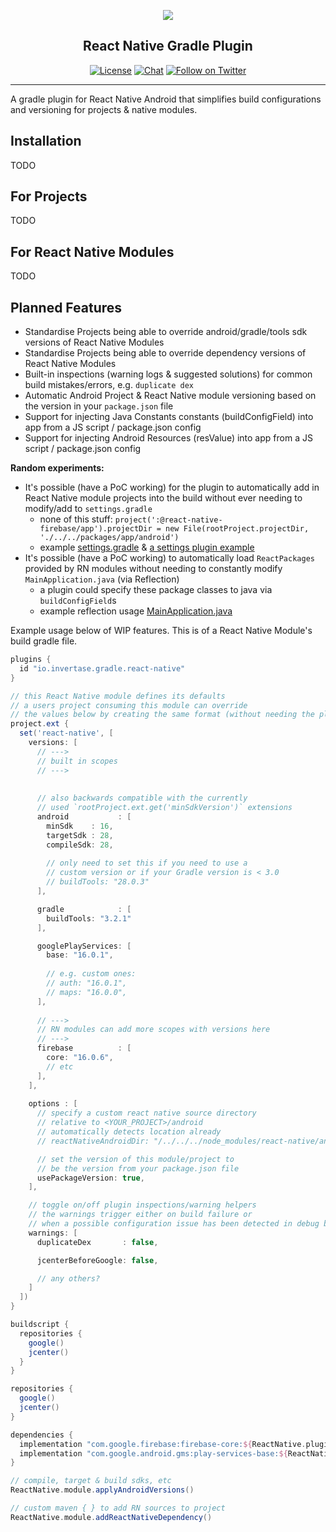 <p align="center">
  <a href="https://invertase.io">
    <img src="https://static.invertase.io/assets/invertase-logo-small.png"><br/>
  </a>
  <h2 align="center">React Native Gradle Plugin</h2>
</p>

<p align="center">
  <a href="/LICENSE"><img src="https://img.shields.io/npm/l/@invertase/puppeteer-pool.svg?style=flat-square" alt="License"></a>
  <a href="https://discord.gg/C9aK28N"><img src="https://img.shields.io/discord/295953187817521152.svg?logo=discord&style=flat-square&colorA=7289da&label=discord" alt="Chat"></a>
  <a href="https://twitter.com/invertaseio"><img src="https://img.shields.io/twitter/follow/invertaseio.svg?style=social&label=Follow" alt="Follow on Twitter"></a>
</p>

----

A gradle plugin for React Native Android that simplifies build configurations and versioning for projects & native modules.

## Installation

TODO

## For Projects

TODO

## For React Native Modules


TODO


## Planned Features

 - Standardise Projects being able to override android/gradle/tools sdk versions of React Native Modules
 - Standardise Projects being able to override dependency versions of React Native Modules
 - Built-in inspections (warning logs & suggested solutions) for common build mistakes/errors, e.g. `duplicate dex`
 - Automatic Android Project & React Native module versioning based on the version in your `package.json` file
 - Support for injecting Java Constants constants (buildConfigField) into app from a JS script / package.json config
 - Support for injecting Android Resources (resValue) into app from a JS script / package.json config

**Random experiments:**

 - It's possible (have a PoC working) for the plugin to automatically add in React Native module projects into the build without ever needing to modify/add to `settings.gradle`
   - none of this stuff: `project(':@react-native-firebase/app').projectDir = new File(rootProject.projectDir, './../../packages/app/android')`
   - example [settings.gradle](https://gist.github.com/Salakar/7a9e1f1552c0c7dcc9ae3290089fbacd) & [a settings plugin example](/src/main/groovy/io/invertase/gradle/settings/SettingsPlugin.groovy)
 - It's possible (have a PoC working) to automatically load `ReactPackages` provided by RN modules without needing to constantly modify `MainApplication.java` (via Reflection)
   - a plugin could specify these package classes to java via `buildConfigField`s
   - example reflection usage [MainApplication.java](https://gist.github.com/Salakar/91f0d52e77c984381ae787c2dcb0d685)


Example usage below of WIP features. This is of a React Native Module's build gradle file.

```groovy
plugins {
  id "io.invertase.gradle.react-native"
}

// this React Native module defines its defaults
// a users project consuming this module can override 
// the values below by creating the same format (without needing the plugin)
project.ext {
  set('react-native', [
    versions: [
      // --->
      // built in scopes
      // --->
      
      
      // also backwards compatible with the currently
      // used `rootProject.ext.get('minSdkVersion')` extensions   
      android           : [
        minSdk    : 16,
        targetSdk : 28,
        compileSdk: 28,
        
        // only need to set this if you need to use a
        // custom version or if your Gradle version is < 3.0
        // buildTools: "28.0.3"
      ],

      gradle            : [
        buildTools: "3.2.1"
      ],

      googlePlayServices: [
        base: "16.0.1",
        
        // e.g. custom ones:
        // auth: "16.0.1",
        // maps: "16.0.0",
      ],
      
      // --->
      // RN modules can add more scopes with versions here
      // --->
      firebase          : [
        core: "16.0.6",
        // etc
      ],
    ],
    
    options : [
      // specify a custom react native source directory
      // relative to <YOUR_PROJECT>/android
      // automatically detects location already
      // reactNativeAndroidDir: "/../../../node_modules/react-native/android",

      // set the version of this module/project to
      // be the version from your package.json file
      usePackageVersion: true,
    ],

    // toggle on/off plugin inspections/warning helpers
    // the warnings trigger either on build failure or
    // when a possible configuration issue has been detected in debug build.
    warnings: [
      duplicateDex       : false,

      jcenterBeforeGoogle: false,

      // any others?
    ]
  ])
}

buildscript {
  repositories {
    google()
    jcenter()
  }
}

repositories {
  google()
  jcenter()
}

dependencies {
  implementation "com.google.firebase:firebase-core:${ReactNative.plugin.getVersionOrDefault("firebase", "core")}"
  implementation "com.google.android.gms:play-services-base:${ReactNative.plugin.getVersionOrDefault("googlePlayServices", "base")}"
}

// compile, target & build sdks, etc
ReactNative.module.applyAndroidVersions()

// custom maven { } to add RN sources to project
ReactNative.module.addReactNativeDependency()
```

 



